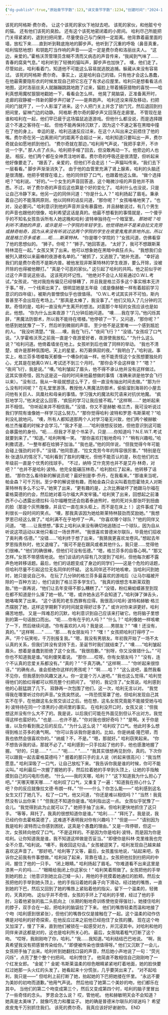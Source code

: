 ```yaml
---
{"dg-publish":true,"原始章节字数":123,"译文章节字数":1234,"创建时间":"2024-11-01, 18:18:56","修改时间":"2024-11-03, 18:19:27","作者注":"无","译者注":"无","permalink":"/第一章/","dgPassFrontmatter":true}
---
```


该死的阿格斯·费尔奇。
让这个该死的家伙下地狱去吧。
该死的家伙，和他脏兮兮的猫。
还有他们该死的臭脸。
还有这个该死地密闭着的小房间。
哈利尽己所能把门关得紧紧的，退到扫把间里，尽量使自己与门保持一定距离。他背靠着最里面的墙，放松下来……直到听到鞋底拖地的脚步声。他听到了沉重的呼吸（鼻音真重，哈利恼怒地想）和钥匙叮当作响的声音——这一定是费尔奇和洛丽丝夫人。
“这边，亲爱的。”霍格沃茨管理员含糊不清而又病态的声音传来，“我闻到气味了……青春的腐臭气息。”
哈利听到了轻微的猫叫声，脚步声也加快了。
噢，他们走了。尽管如此，哈利看着门，知道他不可能这么容易就逃脱追捕。躲藏从来没有容易过。
该死的阿格斯·费尔奇。
事实上，这是哈利自己的错。只有他才会这么愚蠢，在他最需要隐形衣的时候发现自己把它忘在了有求必应屋里。哈利只是想看看活点地图，这时洛丽丝夫人就蹦蹦跳跳地跑了过来，猫脸上带着捕获猎物的喜悦——哈利真想用魔杖狠狠地戳她一下，看看会怎么样。
他晃了晃脑袋，正准备离开时，走廊的寂静被一阵新的脚步声打破了——是奔跑声。
哈利还没来得及移动，扫把间的门就开了，一个人影溜了进来。这个人把门关上并念了锁门咒，然后退回到扫把间里，留神门边的动静。
阿格斯·费尔奇的脚步声又回荡在走廊里。
不管现在是谁和哈利在一起，他们早已疲于这场猫鼠追逐游戏。但他什么都没说，而是选择跟这个不速之客待在一起。
但他不能再保持沉默了，因为这个不速之客在黑暗中撞在了他的身上。
幸运的是，哈利迅速反应过来，在这个人叫出来之前捂住了他的嘴。费尔奇在另一边离房间门的距离不会超过一米，哈利知道只要叫出一声，费尔奇就会如愿地抓到他们。
“费尔奇就在那边，”哈利用气声说，“我把手拿开，不许说一个字。”
那人点了点头。哈利把手缩了回去，但没敢再动一下。他旁边的人也是。
相反，他们两个都在全神贯注地听着。费尔奇的呼吸还是很清楚，但听起来他好像要走了。
“跟丢了，亲爱的，但他们不会走远！”一声猫叫传来。“我们去下一层看看。”
脚步声渐渐消失了。
由于他的血管里充满了肾上腺素，哈利的头脑还是很清醒。他把手臂撑在墙上，他的同伴舒了口气，也跟着他这么做。
“做个选择吧？”哈利说。
“好的。”一个女生的声音回答道，这个略微沙哑的声音他并不熟悉。不过，听了费尔奇的声音后这也算是个好的变化了。
哈利什么也没说，只是让自己冷静下来。他另一边的同伴问道：“你是什么人？”
哈利扬起了眉毛。秉承着自己的不能落网原则，他以同样的话反问道，“那你呢？”
女孩咯咯地笑了。“也对，没必要问。”
哈利意识到他的声音并没有暴露他，并且赫敏说过，有几个男生的声音也跟他的很像，哈利希望这话是真的。他最不想看到的事情就是，一个傻乎乎的不知名女孩告诉所有人她这晚和哈利·波特单独待在一个暗室里。
*那她呢？哈利听不清她的声音，或许是另一个学院的年轻学生。他觉得她并不是来自拉文克劳或赫奇帕奇，因为从来没有听说过这两个学院的学生在夜里鬼鬼祟祟地外出。所以就是格兰芬多或者……呃……斯莱特林。*
“你是哪个学院的？”女孩问道，仿佛看穿了他的思想似的。
“狮子。你呢？”
“狮子。”她回答道。
“太好了，我可不想跟斯莱特林混在一起。”
女孩又笑了出来。他可以想象她在黑暗中疯狂点头。
“我想我们会被列入建校以来最棒的夜游者名单的。”
“被抓了，又逃脱了。”她补充道。
“幸好追我们的是费尔奇而不是斯内普。被他发现非斯莱特林的学生夜游，要么开除，没被开除的也得被他鞭打。”
“真是个可恶的家伙。”
这引起了哈利的共鸣。他之前似乎听过这个声音说这些话。
这该死的坏记性。
“他绝对不会让人轻易通过O.W.L.考试，”女孩说，“他对我抱有偏见已经够糟了，并且我是格兰芬多这个事实根本无济于事。”
呀，一个线索出来了。很明显她是五年级（或是像赫敏一样有着超前学习意识的四年级）。被斯内普憎恨似乎也很值得。
“O.W.L.考试其实并不可怕，斯内普甚至不会出现在考场上。”
“那真是太棒了，我没事了。”
他们又陷入了几分钟的沉默。奇怪的是，哈利一直没有产生离开的想法。对面那个年轻的女孩应该也是如此，他想。
“你为什么出来夜游？”几分钟后她问道。
“噢……我在学习。”他闪烁其辞，“黑魔法防御术，所以我不能待在塔楼。”他停顿了一下，又问道，“那你呢？”
他感到她犹豫了一下，然后听到微弱的声音。
至少他不是这里唯一一个感到尴尬的人。
“我没听清楚。”
“我……噢，我在飞行。”
“夜间飞行？”
“没错。”女孩叹了口气说。“入学霍格沃茨之前我一直是个夜游爱好者，夜游使我放松。”
“为什么这么说？”哈利问道。他倚着墙坐在地上。女孩听到后也做了同样的举动。
“我也不清楚，或许是那种氛围吧。天上的星星，和万籁俱寂的夜。”
“我明白了。”哈利说。事实上，格兰芬多塔楼每天都像一个嘈杂的庙一样。他不能责怪这个女孩想要独处的心，尤其是在她离O.W.L.考试还不到三个月时。
“那你会不会这样做？”
“嗯？”
“夜间飞行，我是说。”
“噢。”哈利皱起了眉头，他不得不承认他并没有这样做过。这其实很奇怪，因为这是这一段的时间来他最想做的事情（准确来讲是他学会飞行以来）。“没有过。我从一年级就想这么干了，但一直没有抽出时间去做。”
“那为什么没有时间呢？”
在礼堂里游荡，教授他人黑魔法防御术，偷偷溜到海哥的小屋去问他有关巨人、凤凰社和母亲的事情。学习强大的魔法和咒语来对抗伏地魔。
“疯狂地学习，”他决定这么回答，“疯狂的学习让我应接不暇。”
“这样啊……”
她听起来并不相信。
“你听起来并不相信我。”
“没错，你又不是赫敏·格兰杰，我可没听说过我们学院有谁像她一样学习这么努力。”
“那你觉得哈利·波特和罗恩·韦斯莱呢？”哈利没礼貌地问。
“噢，所有人都知道那两个人对学习毫无兴致，他们两个被赫敏·格兰杰催着的时候才会学习。”
“我才不是……”哈利很想反驳她，但他意识到这可能会暴露他的身份。“呃……但我才不是个书呆子。只是……你知道吗？N.E.W.T.考试就要到来了。”
“知道。”
哈利咧嘴一笑。
“那你喜欢打魁地奇吗？”
“稍有兴趣啦。”哈利撒谎道，“一整年都在给狮子加油。”
“我也是。”他的同伴说，“但我觉得今年可能会碰上强劲的对手。”
“没错，”他同意道，“拉文克劳今年的阵容很厉害。”
“特别是在秋·张退队的情况下。”哈利看到了胜利的曙光，但他不能否认的是，秋在他们的五年级前一直是个优秀的找球手。
“不过，纳特·艾什克劳也并不是艾丹·林奇，对吧？”
“也并不是哈利·波特。他完全能碾压林奇。”
哈利脸红了起来。他转移了话题。
“那你怎么看待新的解说员呢？最好别是李·乔丹，在我看来。”
“那谁来当呢，帕金森？可千万别。至少李的解说很有趣，而帕金森只会尖叫着抱怨霍琦夫人对斯莱特林有多么不公平。”她笑了出来，“更有趣的是，上次比赛破坏了她跟马尔福在霍格莫德的约会，然后她对着马尔福大声发牢骚。”
哈利笑了出来，回想起之前潘西不小心透露出德拉科·马尔福睡觉还会抱着泰迪熊时，他的死对头那张吓到扭曲的脸（那是个灰熊雕像，并且它一直在床头柜上，而不是在床上！）这件事成了哈利很长一段时间的笑点。
“噢，那我真该因为她给斯莱特林鼓劲而奖励她。”
“我想罗恩已经这么做了。”
哈利满不在乎地哼了一声。
“你喜欢哪个球队？”他的同伴又问道。
“嗯……让我想想，”事实上哈利从来没有确切地追随过一个球队，因为自从听说这项运动以来他只看过一场世界杯。
“我很喜欢普德米尔联队，毕竟他们招收了奥利弗·伍德。”
“没错……”哈利终于想了出来，“我猜我更喜欢龙卷风。”想起去年罗恩指责秋时，他又退缩了。“我可不是在跟风或者其他什么，我只是……觉得他们很棒。”
“他们的确很棒，但他们可没有伍德。”
“嗯，格兰芬多的自尊心啊。”
“那又怎样。”女孩不带感情地说。
他们谈话的内容有几次提到了哈利，但他每次都不露声色地转移话题。最后，他们的话题变成了身边的同学们——这是个危险的话题，但哈利尽量不引起这位无名同伴的怀疑。
这名同伴还不时地咳嗽，当哈利问到她时，她只是说自己冷。
在玩了几分钟的格兰芬多最喜欢的游戏后（让马尔福被开除的一百种方法），他们谈到了格兰芬多学生们。
“我真的很想念韦斯莱双胞胎，”他一直再说，“他们让去年变得不那么糟糕了。”
“没错，粉红癞蛤蟆甚至到现在都不知道是什么揍了她一顿。”
“嗯，或许她永远不会知道了。”哈利弹了弹舌头，她咯咯笑了出来。
“这个该死的老东西罪有应得。我很高兴哈利·波特和赫敏·格兰杰摆脱了她，这样这学期剩下的时间就变得好过多了。”
或许对你来讲更好。哈利痛苦地想。
又是一阵难忍的沉默，哈利意识到自己应该来打破它。他将脑子里想到的第一句话脱口而出。
“呃……你有在乎的人吗？”
“什么？”
哈利像她一样咳嗽了一下，然后继续问道。“你有喜欢的人吗？我是说……男朋友？”
“噢！还没有，真的。”
“这样啊……”
……
“那……有女朋友吗？”
“嘿！”
女孩把哈利打得哼了一声。“开个玩笑啦，千万别报复我。”
“嗯，我没有男朋友。年初我开始了一场不太认真的关系，但我们并没有坚持下去，圣诞节时我们就结束了。”
“噢……”哈利皱起眉头，想着是谁蠢到拒绝了这个女孩。“我很抱歉。”
“别呀，你又没做错什么。”
“可你也不知道我是谁。”哈利傻笑着说。
“那你……哎呀。你有女朋友吗？”
“没有，连个不认真的恋爱关系都没有。”
“真的？”
“千真万确。”
“这样啊……”
“你听起来很惊讶。”
“的确有点。谁会拒绝你这样的男孩呢？”
“啊……哈？”
“这么说吧，虽然我看不见你，但我感到你风趣又迷人。你一定是个万人迷吧。”
“我也这么觉得。”
哈利觉得他们的脸红得都可以照亮整个扫把间了。
“好的，我记住了。”女孩说。哈利感到他的心脏猛跳了几下。
寂静再一次包围了他们，这一次，哈利无言以对。
“我觉得我在哪里听过你的声音。”女孩突然说。
一阵恐慌笼罩了他，但哈利发现自己其实不在乎，在他跟这名女孩交谈过之后。他在想，这名女孩究竟能不能接受她与哈利·波特待在同一个漆黑的小房间里的事实。
在哈利没开口时，女孩又说：“但我想这并没有什么大不了的。我是说，以后我们可能在外面见到但认不出对方。我觉得这样也蛮好的。”
“也是……也许不是。”
“你对我也很好奇吗？”
“是啊。关于你是谁，以及你看到我之后的反应。”
“为什么这么说？”
哈利叹了口气。他此时多么想得到格兰芬多的勇气啊。
“你可以告诉我你是谁的。比如，你是纳威·隆巴顿，而我也依然会很喜欢你的。”
“纳威？不，不是。”
“嗯，那就好。”
哈利窃笑起来。
“你不想告诉我的话，那就不必了。”
哈利感到一只手拉起了他的手，他也感激地握了握。
“好的，只是……”
“……”
“呃……”
“……”
“我其实很想再见到你，真的。下次你可以跟我一起去霍格莫德吗？”
握着的那只手的主人说（听起来很高兴）：“我当然愿意。”
哈利深吸了一口气，让自己放松下来。“我告诉你我是谁的时候，你可不能尖叫。”
哈利最后一次握了握她的手，然后拉着她的手举到头顶上，让她的手指触摸到自己的闪电形伤疤。
“什么——我的天哪，哈利？”
“这下知道我为什么担心了吧。”
“天哪天哪天哪……”
哈利叹了口气，又重复了一遍：“知道我在担心什么了吧？你的反应就像拉文德·布朗一样。”
“什——什么？你怎么能——”
哈利感到这名女生又打了她几下。
松了一口气，他又问道，“你还是难以相信吗？”
“当然！我竟然没有认出你来！”
“但我还不知道你是谁。”哈利指出这一点。
女孩似乎犹豫了一会儿。“我觉得到此为止就可以了。”
她把手抽了出来。但哈利更快地抓住了这只手。
“等等，拜托了。我真的很想知道你是谁。”
“哈利……”
“拜托了。我是说，我已经约你去霍格莫德了，这难道不表明我对你有兴趣吗？”
“但是——”
“请别因为我是哈利·波特而让你感到困扰，这真是个愚蠢的理由。”
又是一阵停顿，但这一次，女孩转向他叹了口气。“不是这样的。不是因为你是哈利·波特，而是因为你是哈利。让你知道我是谁，我不知道这样做是否妥当。”
“即便你是科林·克里维我也完全不介意。”哈利说。“噢不，我收回这句话。”
女孩被逗笑了。哈利发现自己越来越喜欢这声音了。
“那好吧。”
哈利等了又等，最后，女孩羞怯地说，“站起来吧，告诉你之前我有件事想做。”
哈利站了起来，背靠在墙上。女孩把他拉到扫把间的中间，握住了他的一只手。
“闭上眼睛。”
哈利扬起了眉毛。“你难道看不出来这里是漆黑一片的吗……”
“眼睛给我闭上你这家伙！”
哈利笑着照做了。女孩把他的手举到她的脸上（他意识到她比自己矮一头），用他的手抚摸着她通红的脸颊。然后女孩把他的手举到她头顶上，他的手指沿着她的鼻子向下滑动，经过她的嘴唇，一直到她的下巴，然后又回到了她的嘴唇上紧贴着他的指尖，留下一个温柔的，轻微的，天真的吻。
这似乎并不奇怪，女孩的手环上了哈利的手臂，经过了他的手肘，沿着他紧张的肱二头肌向上（长期的魁地奇训练使他变得强壮）。她搂住哈利的脖子，双手合在一起，把哈利的脑袋拉了下来。
他们的嘴唇轻柔而温和地接了个吻（哈利感到很紧张），但他们的嘴唇仅仅是接触在了一起。这个温柔的动作仿佛是对哈利的好奇探索，在他反应过来之前他已经抱住了女孩的腰。
现在这个吻又加深了，慢了下来，直到他们被锁在一起感受对方，并沉浸其中。对哈利和他的同伴来讲这都是对的，这也是哈利所关心的。
最后，女孩喘着粗气打断了这个吻。
“哎呀，我刚刚吻了你，哈利。”
“我……我知道。”哈利结结巴巴地说。
“啊，我真希望我没有把感冒传染给你。”
“即便被传染也很值得呀。”
他们又沉默了一会儿，女孩把手抽了出来。哈利听到她翻找口袋的声音，然后她小声地说了一句：“荧光闪烁”，点亮了整个整个扫把间。
哈利愣住了。
他简直不敢相信自己刚刚吻了一个红发女郎。
“金妮？”
金妮·韦斯莱温柔的棕色眼睛紧紧地盯着地面，她的脸快要红过她那一头火红的头发了。她看起来十分慌张，几乎要哭出来了。
“对不起哈利，我只是——”
但哈利上前打断了她，抬起她的下巴把她搂在怀里。
“永远不要为美妙的初吻而道歉。”他用气声说。
然后他给了她第二个美妙的吻，他们都乐在其中。
当他们的第二个吻变成第三个，然后又变成第四个时，哈利的脑子里冒出了一些奇怪的念头。
罗恩会怎么说？
哎，管他呢。
他和赫敏明天会不会知道？
她真是太美味了，就像巧克力和覆盆子。
她的确是普德米尔联队的球迷吗？
希望皮皮鬼千万别抓住我们。
该死的费尔奇。
我真应该好好谢谢你。
END